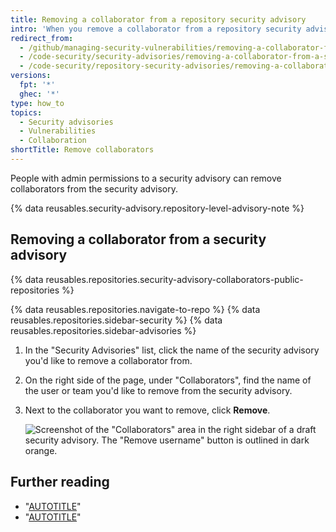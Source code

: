 ```yaml
---
title: Removing a collaborator from a repository security advisory
intro: 'When you remove a collaborator from a repository security advisory, they lose read and write access to the security advisory''s discussion and metadata.'
redirect_from:
  - /github/managing-security-vulnerabilities/removing-a-collaborator-from-a-security-advisory
  - /code-security/security-advisories/removing-a-collaborator-from-a-security-advisory
  - /code-security/repository-security-advisories/removing-a-collaborator-from-a-repository-security-advisory
versions:
  fpt: '*'
  ghec: '*'
type: how_to
topics:
  - Security advisories
  - Vulnerabilities
  - Collaboration
shortTitle: Remove collaborators
---
```


People with admin permissions to a security advisory can remove collaborators from the security advisory.

{% data reusables.security-advisory.repository-level-advisory-note %}

## Removing a collaborator from a security advisory

{% data reusables.repositories.security-advisory-collaborators-public-repositories %}

{% data reusables.repositories.navigate-to-repo %}
{% data reusables.repositories.sidebar-security %}
{% data reusables.repositories.sidebar-advisories %}
1. In the "Security Advisories" list, click the name of the security advisory you'd like to remove a collaborator from.
1. On the right side of the page, under "Collaborators", find the name of the user or team you'd like to remove from the security advisory.
1. Next to the collaborator you want to remove, click **Remove**.

   ![Screenshot of the "Collaborators" area in the right sidebar of a draft security advisory. The "Remove username" button is outlined in dark orange.](/assets/images/help/security/security-advisory-remove-collaborator.png)

## Further reading

- "[AUTOTITLE](/code-security/security-advisories/repository-security-advisories/permission-levels-for-repository-security-advisories)"
- "[AUTOTITLE](/code-security/security-advisories/repository-security-advisories/adding-a-collaborator-to-a-repository-security-advisory)"

